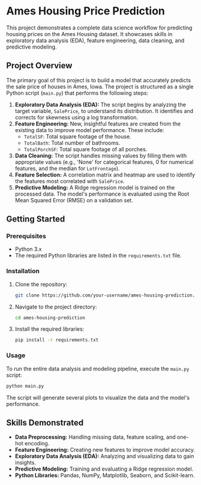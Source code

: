 # Ames Housing Price Prediction

This project demonstrates a complete data science workflow for predicting housing prices on the Ames Housing dataset. It showcases skills in exploratory data analysis (EDA), feature engineering, data cleaning, and predictive modeling.

## Project Overview

The primary goal of this project is to build a model that accurately predicts the sale price of houses in Ames, Iowa. The project is structured as a single Python script (`main.py`) that performs the following steps:

1.  **Exploratory Data Analysis (EDA):** The script begins by analyzing the target variable, `SalePrice`, to understand its distribution. It identifies and corrects for skewness using a log transformation.
2.  **Feature Engineering:** New, insightful features are created from the existing data to improve model performance. These include:
    *   `TotalSF`: Total square footage of the house.
    *   `TotalBath`: Total number of bathrooms.
    *   `TotalPorchSF`: Total square footage of all porches.
3.  **Data Cleaning:** The script handles missing values by filling them with appropriate values (e.g., 'None' for categorical features, 0 for numerical features, and the median for `LotFrontage`).
4.  **Feature Selection:** A correlation matrix and heatmap are used to identify the features most correlated with `SalePrice`.
5.  **Predictive Modeling:** A Ridge regression model is trained on the processed data. The model's performance is evaluated using the Root Mean Squared Error (RMSE) on a validation set.

## Getting Started

### Prerequisites

*   Python 3.x
*   The required Python libraries are listed in the `requirements.txt` file.

### Installation

1.  Clone the repository:
    ```bash
    git clone https://github.com/your-username/ames-housing-prediction.git
    ```
2.  Navigate to the project directory:
    ```bash
    cd ames-housing-prediction
    ```
3.  Install the required libraries:
    ```bash
    pip install -r requirements.txt
    ```

### Usage

To run the entire data analysis and modeling pipeline, execute the `main.py` script:

```bash
python main.py
```

The script will generate several plots to visualize the data and the model's performance.

## Skills Demonstrated

*   **Data Preprocessing:** Handling missing data, feature scaling, and one-hot encoding.
*   **Feature Engineering:** Creating new features to improve model accuracy.
*   **Exploratory Data Analysis (EDA):** Analyzing and visualizing data to gain insights.
*   **Predictive Modeling:** Training and evaluating a Ridge regression model.
*   **Python Libraries:** Pandas, NumPy, Matplotlib, Seaborn, and Scikit-learn.

